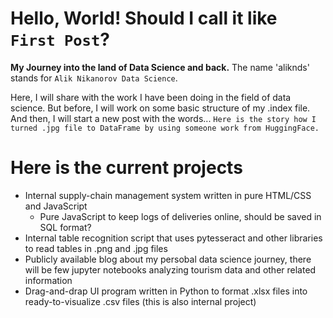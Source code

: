 # Hello, World! Should I call it like `First Post`?

**My Journey into the land of Data Science and back.** The name 'aliknds' stands for `Alik Nikanorov Data Science`. 


Here, I will share with the work I have been doing in the field of data science. But before, I will work on some basic structure of my .index file. And then, I will start a new post with the words... `Here is the story how I turned .jpg file to DataFrame by using someone work from HuggingFace.`

# Here is the current projects 

- Internal supply-chain management system written in pure HTML/CSS and JavaScript 
    - Pure JavaScript to keep logs of deliveries online, should be saved in SQL format? 
- Internal table recognition script that uses pytesseract and other libraries to read tables in .png and .jpg files 
- Publicly available blog about my persobal data science journey, there will be few jupyter notebooks analyzing  tourism data and other related information 
- Drag-and-drap UI program written in Python to format .xlsx files into ready-to-visualize .csv files (this is also internal project)

